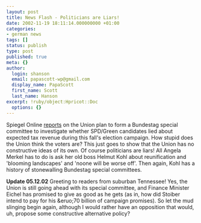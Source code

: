 ```yaml
---
layout: post
title: News Flash - Politicians are Liars!
date: 2002-11-19 18:11:14.000000000 +01:00
categories:
- german news
tags: []
status: publish
type: post
published: true
meta: {}
author:
  login: shanson
  email: papascott-wp@gmail.com
  display_name: PapaScott
  first_name: Scott
  last_name: Hanson
excerpt: !ruby/object:Hpricot::Doc
  options: {}
---
```

<p>Spiegel Online <a href="http://www.spiegel.de/politik/deutschland/0,1518,223429,00.html" title="Wahlbetrugsausschuss: SPD erwartet Schlammschlacht">reports</a> on the Union plan to form a Bundestag special committee to investigate whether SPD/Green candidates lied about expected tax revenue during this fall's election campaign. How stupid does the Union think the voters are? This just goes to show that the Union has no constructive ideas of its own. Of course politicians are liars! All Angela Merkel has to do is ask her old boss Helmut Kohl about reunification and 'blooming landscapes' and 'noone will be worse off'. Then again, Kohl has a history of stonewalling Bundestag special committees.</p>
<p><b>Update 05.12.02</b> Greeting to readers from suburban Tennessee! Yes, the Union is still going ahead with its special committee, and Finance Minister Eichel has promised to give as good as he gets (as in, how did Stoiber intend to pay for his &eruo;70 billion of campaign promises). So let the mud slinging begin again, although I would rather have an opposition that would, uh, propose some constructive alternative policy?</p>
